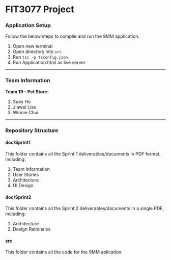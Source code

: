 # FIT3077 Project

### Application Setup
Follow the below steps to compile and run the 9MM application.

1. Open new terminal
2. Open directory into `src`
3. Run `tsc -p tsconfig.json`
4. Run Application.html as live server

---

### Team Information

<b>Team 19 - Pet Store:</b>
1. Suey Ho
2. Jiawei Liao
3. Winnie Chui

---

### Repository Structure

#### doc/Sprint1
This folder contains all the Sprint 1 deliverables/documents in PDF format, including:
1. Team Information
2. User Stories
3. Architecture
4. UI Design

#### doc/Sprint2
This folder contains all the Sprint 2 deliverables/documents in a single PDF, including:
1. Architecture
2. Design Rationales

#### src
This folder contains all the code for the 9MM aplication.
